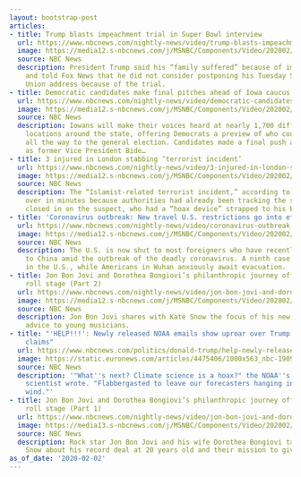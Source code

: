 ```yaml
---
layout: bootstrap-post
articles:
- title: Trump blasts impeachment trial in Super Bowl interview
  url: https://www.nbcnews.com/nightly-news/video/trump-blasts-impeachment-trial-in-super-bowl-interview-77994053695
  image: https://media12.s-nbcnews.com/j/MSNBC/Components/Video/202002/nn_kod_impeachment_potus_super_bowl_intv_200202_1920x1080.nbcnews-fp-1200-630.jpg
  source: NBC News
  description: President Trump said his “family suffered” because of impeachment,
    and told Fox News that he did not consider postponing his Tuesday State of the
    Union address because of the trial.
- title: Democratic candidates make final pitches ahead of Iowa caucus
  url: https://www.nbcnews.com/nightly-news/video/democratic-candidates-make-final-pitches-ahead-of-iowa-caucus-77993541854
  image: https://media12.s-nbcnews.com/j/MSNBC/Components/Video/202002/nn_vhi_iowa_caucus_biden_intv_200202_1920x1080.nbcnews-fp-1200-630.jpg
  source: NBC News
  description: Iowans will make their voices heard at nearly 1,700 different caucus
    locations around the state, offering Democrats a preview of who could make it
    all the way to the general election. Candidates made a final push across the state
    as former Vice President Bide…
- title: 3 injured in London stabbing ‘terrorist incident’
  url: https://www.nbcnews.com/nightly-news/video/3-injured-in-london-stabbing-terrorist-incident-77993541835
  image: https://media12.s-nbcnews.com/j/MSNBC/Components/Video/202002/nn_mhu_london_stabbing_200202_1920x1080.nbcnews-fp-1200-630.jpg
  source: NBC News
  description: The “Islamist-related terrorist incident,” according to police, was
    over in minutes because authorities had already been tracking the suspect. Police
    closed in on the suspect, who had a “hoax device” strapped to his body.
- title: 'Coronavirus outbreak: New travel U.S. restrictions go into effect'
  url: https://www.nbcnews.com/nightly-news/video/coronavirus-outbreak-new-travel-u-s-restrictions-go-into-effect-77993541808
  image: https://media12.s-nbcnews.com/j/MSNBC/Components/Video/202002/nn_sha_coronavirus_emergency_restrictions_200202_1920x1080.nbcnews-fp-1200-630.jpg
  source: NBC News
  description: The U.S. is now shut to most foreigners who have recently traveled
    to China amid the outbreak of the deadly coronavirus. A ninth case has been confirmed
    in the U.S., while Americans in Wuhan anxiously await evacuation.
- title: Jon Bon Jovi and Dorothea Bongiovi’s philanthropic journey off the rock and
    roll stage (Part 2)
  url: https://www.nbcnews.com/nightly-news/video/jon-bon-jovi-and-dorothea-bongiovi-s-philanthropic-journey-off-the-rock-and-roll-stage-part-2-77993029753
  image: https://media12.s-nbcnews.com/j/MSNBC/Components/Video/202002/JBJ001A_Soul_Kitchen_INTV_Presser_VaricamLT_NF_Bon_Jovi_singles_1_frame_21157__037941.nbcnews-fp-1200-630.jpg
  source: NBC News
  description: Jon Bon Jovi shares with Kate Snow the focus of his new album and his
    advice to young musicians.
- title: "'HELP!!!': Newly released NOAA emails show uproar over Trump's hurricane
    claims"
  url: https://www.nbcnews.com/politics/donald-trump/help-newly-released-noaa-emails-show-uproar-over-trump-s-n1128471
  image: https://static.euronews.com/articles/4475406/1000x563_nbc-190904-donald-trump-dorian-cs-109p_4ba09d20abbec41f97a1c0c322ca632d.jpg
  source: NBC News
  description: '"What''s next? Climate science is a hoax?" the NOAA''s acting chief
    scientist wrote. "Flabbergasted to leave our forecasters hanging in the political
    wind."'
- title: Jon Bon Jovi and Dorothea Bongiovi’s philanthropic journey off the rock and
    roll stage (Part 1)
  url: https://www.nbcnews.com/nightly-news/video/jon-bon-jovi-and-dorothea-bongiovi-s-philanthropic-journey-off-the-rock-and-roll-stage-part-1-77992517667
  image: https://media13.s-nbcnews.com/j/MSNBC/Components/Video/202002/JBJ_thumbnail.nbcnews-fp-1200-630.jpg
  source: NBC News
  description: Rock star Jon Bon Jovi and his wife Dorothea Bongiovi talk to Kate
    Snow about his record deal at 20 years old and their mission to give back.
as_of_date: '2020-02-02'
---
```


